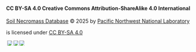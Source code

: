 #### CC BY-SA 4.0 Creative Commons Attribution-ShareAlike 4.0 International

<a href="https://github.com/pnnl/sndb/">Soil Necromass Database</a> © 2025 by <a href="https://creativecommons.org">Pacific Northwest National Laboratory</a> 

is licensed under <a href="https://creativecommons.org/licenses/by-sa/4.0/">CC BY-SA 4.0</a>

<img src="https://mirrors.creativecommons.org/presskit/icons/cc.svg" style="max-width: 1em;max-height:1em;margin-left: .2em;"><img src="https://mirrors.creativecommons.org/presskit/icons/by.svg" style="max-width: 1em;max-height:1em;margin-left: .2em;"><img src="https://mirrors.creativecommons.org/presskit/icons/sa.svg" style="max-width: 1em;max-height:1em;margin-left: .2em;">
